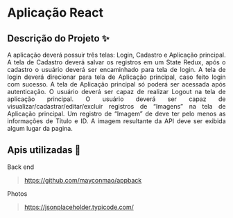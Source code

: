 # Aplicação React 
## Descrição do Projeto :sparkles:

<p align="justify">A aplicação deverá possuir três telas: Login, Cadastro e Aplicação principal.
A tela de Cadastro deverá salvar os registros em um State Redux, após o cadastro o usuário
deverá ser encaminhado para tela de login.
A tela de login deverá direcionar para tela de Aplicação principal, caso feito login com
sucesso.
A tela de Aplicação principal só poderá ser acessada após autenticação.
O usuário deverá ser capaz de realizar Logout na tela de aplicação principal.
O usuário deverá ser capaz de visualizar/cadastrar/editar/excluir registros de “Imagens” na
tela de Aplicação principal.
Um registro de “Imagem” de deve ter pelo menos as informações de Título e ID.
A imagem resultante da API deve ser exibida algum lugar da pagina.</p>

## Apis utilizadas :floppy_disk:
Back end
> https://github.com/mayconmao/appback

Photos
> https://jsonplaceholder.typicode.com/
